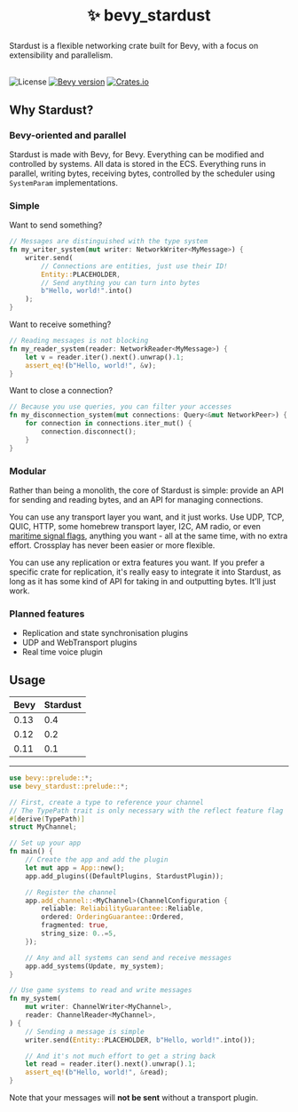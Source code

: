 <h1><p align="center">✨ bevy_stardust</p></h1>
Stardust is a flexible networking crate built for Bevy, with a focus on extensibility and parallelism.
<br></br>

![License](https://img.shields.io/badge/license-MIT_or_Apache_2.0-green)
[![Bevy version](https://img.shields.io/badge/bevy-0.13-blue?color=blue)](https://bevyengine.org/)
[![Crates.io](https://img.shields.io/crates/v/bevy_stardust)](https://crates.io/crates/bevy_stardust)

## Why Stardust?
### Bevy-oriented and parallel
Stardust is made with Bevy, for Bevy. Everything can be modified and controlled by systems. All data is stored in the ECS. Everything runs in parallel, writing bytes, receiving bytes, controlled by the scheduler using `SystemParam` implementations.

### Simple
Want to send something?
```rust
// Messages are distinguished with the type system
fn my_writer_system(mut writer: NetworkWriter<MyMessage>) {
    writer.send(
        // Connections are entities, just use their ID!
        Entity::PLACEHOLDER,
        // Send anything you can turn into bytes
        b"Hello, world!".into()
    );
}
```

Want to receive something?
```rust
// Reading messages is not blocking
fn my_reader_system(reader: NetworkReader<MyMessage>) {
    let v = reader.iter().next().unwrap().1;
    assert_eq!(b"Hello, world!", &v);
}
```

Want to close a connection?
```rust
// Because you use queries, you can filter your accesses
fn my_disconnection_system(mut connections: Query<&mut NetworkPeer>) {
    for connection in connections.iter_mut() {
        connection.disconnect();
    }
}
```

### Modular
Rather than being a monolith, the core of Stardust is simple: provide an API for sending and reading bytes, and an API for managing connections.

You can use any transport layer you want, and it just works. Use UDP, TCP, QUIC, HTTP, some homebrew transport layer, I2C, AM radio, or even [maritime signal flags](https://en.wikipedia.org/wiki/International_maritime_signal_flags), anything you want - all at the same time, with no extra effort. Crossplay has never been easier or more flexible.

You can use any replication or extra features you want. If you prefer a specific crate for replication, it's really easy to integrate it into Stardust, as long as it has some kind of API for taking in and outputting bytes. It'll just work.

### Planned features
- Replication and state synchronisation plugins
- UDP and WebTransport plugins
- Real time voice plugin

## Usage
| Bevy | Stardust |
| ---- | -------- |
| 0.13 | 0.4      |
| 0.12 | 0.2      |
| 0.11 | 0.1      |

***

```rust
use bevy::prelude::*;
use bevy_stardust::prelude::*;

// First, create a type to reference your channel
// The TypePath trait is only necessary with the reflect feature flag
#[derive(TypePath)]
struct MyChannel;

// Set up your app
fn main() {
    // Create the app and add the plugin
    let mut app = App::new();
    app.add_plugins((DefaultPlugins, StardustPlugin));

    // Register the channel
    app.add_channel::<MyChannel>(ChannelConfiguration {
        reliable: ReliabilityGuarantee::Reliable,
        ordered: OrderingGuarantee::Ordered,
        fragmented: true,
        string_size: 0..=5,
    });

    // Any and all systems can send and receive messages
    app.add_systems(Update, my_system);
}

// Use game systems to read and write messages
fn my_system(
    mut writer: ChannelWriter<MyChannel>,
    reader: ChannelReader<MyChannel>,
) {
    // Sending a message is simple
    writer.send(Entity::PLACEHOLDER, b"Hello, world!".into());

    // And it's not much effort to get a string back
    let read = reader.iter().next().unwrap().1;
    assert_eq!(b"Hello, world!", &read);
}
```

Note that your messages will **not be sent** without a transport plugin.
